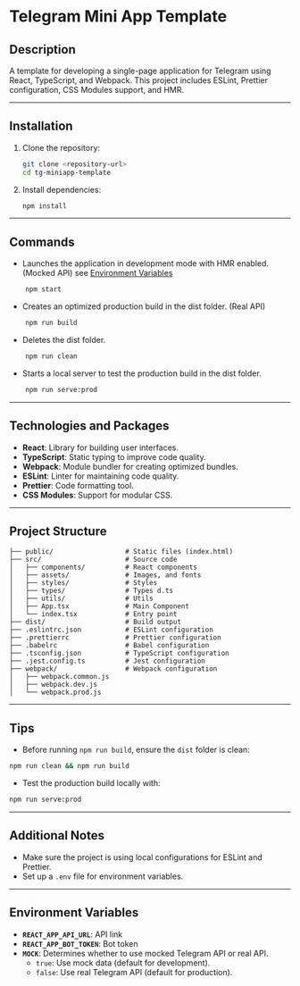 # Telegram Mini App Template

## Description

A template for developing a single-page application for Telegram using React, TypeScript, and Webpack. This project includes ESLint, Prettier configuration, CSS Modules support, and HMR.

---

## Installation

1. Clone the repository:

    ```bash
    git clone <repository-url>
    cd tg-miniapp-template
    ```

2. Install dependencies:
    ```bash
    npm install
    ```

---

## Commands

-   Launches the application in development mode with HMR enabled. (Mocked API) see [Environment Variables](#environment-variables)

```bash
    npm start
```

-   Creates an optimized production build in the dist folder. (Real API)

```bash
    npm run build
```

-   Deletes the dist folder.

```bash
    npm run clean
```

-   Starts a local server to test the production build in the dist folder.

```bash
    npm run serve:prod
```

---

## Technologies and Packages

-   **React**: Library for building user interfaces.
-   **TypeScript**: Static typing to improve code quality.
-   **Webpack**: Module bundler for creating optimized bundles.
-   **ESLint**: Linter for maintaining code quality.
-   **Prettier**: Code formatting tool.
-   **CSS Modules**: Support for modular CSS.

---

## Project Structure

```text
├── public/                  # Static files (index.html)
├── src/                     # Source code
│   ├── components/          # React components
│   ├── assets/              # Images, and fonts
│   ├── styles/              # Styles
│   ├── types/               # Types d.ts
│   ├── utils/               # Utils
│   ├── App.tsx              # Main Component
│   └── index.tsx            # Entry point
├── dist/                    # Build output
├── .eslintrc.json           # ESLint configuration
├── .prettierrc              # Prettier configuration
├── .babelrc                 # Babel configuration
├── .tsconfig.json           # TypeScript configuration
├── .jest.config.ts          # Jest configuration
├── webpack/                 # Webpack configuration
│   ├── webpack.common.js
│   ├── webpack.dev.js
│   └── webpack.prod.js
```

---

## Tips

-   Before running `npm run build`, ensure the `dist` folder is clean:

```bash
npm run clean && npm run build
```

-   Test the production build locally with:

```bash
npm run serve:prod
```

---

## Additional Notes

-   Make sure the project is using local configurations for ESLint and Prettier.
-   Set up a `.env` file for environment variables.

---

## Environment Variables

-   **`REACT_APP_API_URL`**: API link
-   **`REACT_APP_BOT_TOKEN`**: Bot token
-   **`MOCK`**: Determines whether to use mocked Telegram API or real API.
    -   `true`: Use mock data (default for development).
    -   `false`: Use real Telegram API (default for production).
